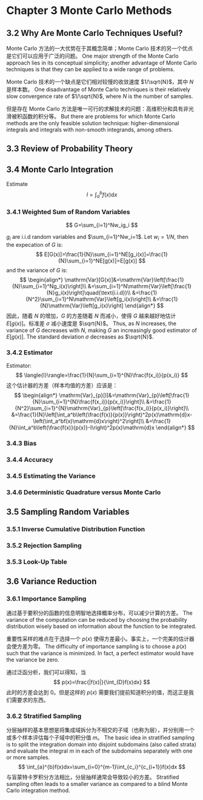 # Chapter 3 Monte Carlo Methods

## 3.2 Why Are Monte Carlo Techniques Useful?

Monte Carlo 方法的一大优势在于其概念简单；Monte Carlo 技术的另一个优点是它们可以应用于广泛的问题。
One major strength of the Monte Carlo approach lies in its conceptual simplicity; another advantage of Monte Carlo techniques is that they can be applied to a wide range of problems.

Monte Carlo 技术的一个缺点是它们相对较慢的收敛速度 $1/\sqrt{N}$，其中 $N$ 是样本数。
One disadvantage of Monte Carlo techniques is their relatively slow convergence rate of $1/\sqrt{N}$, where $N$ is the number of samples.

但是存在 Monte Carlo 方法是唯一可行的求解技术的问题：高维积分和具有非光滑被积函数的积分等。
But there are problems for which Monte Carlo methods are the only feasible solution technique: higher-dimensional integrals and integrals with non-smooth integrands, among others.

## 3.3 Review of Probability Theory

## 3.4 Monte Carlo Integration

Estimate
$$
I=\int_a^bf(x)\mathrm{d}x
$$

### 3.4.1 Weighted Sum of Random Variables

$$
G=\sum_{i=1}^Nw_ig_i
$$

$g_i$ are i.i.d random variables and $\sum_{i=1}^Nw_i=1$. Let $w_i=1/N$, then the expecation of $G$ is:
$$
E[G(x)]=\frac{1}{N}\sum_{i=1}^NE[g_i(x)]=\frac{1}{N}\sum_{i=1}^NE[g(x)]=E[g(x)]
$$
and the variance of $G$ is:
$$
\begin{align*}
\mathrm{Var}[G(x)]&=\mathrm{Var}\left[\frac{1}{N}\sum_{i=1}^Ng_i(x)\right]\\
&=\sum_{i=1}^N\mathrm{Var}\left[\frac{1}{N}g_i(x)\right]\quad(\text{i.i.d})\\
&=\frac{1}{N^2}\sum_{i=1}^N\mathrm{Var}\left[g_i(x)\right]\\
&=\frac{1}{N}\mathrm{Var}\left[g_i(x)\right]
\end{align*}
$$
因此，随着 $N$ 的增加，$G$ 的方差随着 $N$ 而减小，使得 $G$ 越来越好地估计 $E[g(x)]$。标准差 $\sigma$ 减小速度是 $\sqrt{N}$。
Thus, as $N$ increases, the variance of $G$ decreases with $N$, making $G$ an increasingly good estimator of $E[g(x)]$. The standard deviation $\sigma$ decreases as $\sqrt{N}$.

### 3.4.2 Estimator

Estimator:
$$
\langle{I}\rangle=\frac{1}{N}\sum_{i=1}^{N}\frac{f(x_i)}{p(x_i)}
$$
这个估计器的方差（样本均值的方差）应该是：
$$
\begin{align*}
\mathrm{Var}_{p}[I]&=\mathrm{Var}_{p}\left[\frac{1}{N}\sum_{i=1}^{N}\frac{f(x_i)}{p(x_i)}\right]\\
&=\frac{1}{N^2}\sum_{i=1}^{N}\mathrm{Var}_{p}\left[\frac{f(x_i)}{p(x_i)}\right]\\
&=\frac{1}{N}\left[\int_a^b\left(\frac{f(x)}{p(x)}\right)^2p(x)\mathrm{d}x-\left(\int_a^bf(x)\mathrm{d}x\right)^2\right]\\
&=\frac{1}{N}\int_a^b\left(\frac{f(x)}{p(x)}-I\right)^2p(x)\mathrm{d}x
\end{align*}
$$

### 3.4.3 Bias

### 3.4.4 Accuracy

### 3.4.5 Estimating the Variance

### 3.4.6 Deterministic Quadrature versus Monte Carlo

## 3.5 Sampling Random Variables

### 3.5.1 Inverse Cumulative Distribution Function

### 3.5.2 Rejection Sampling

### 3.5.3 Look-Up Table

## 3.6 Variance Reduction

### 3.6.1 Importance Sampling

通过基于要积分的函数的信息明智地选择概率分布，可以减少计算的方差。
The variance of the computation can be reduced by choosing the probability distribution wisely based on information about the function to be integrated.

重要性采样的难点在于选择一个 $p(x)$ 使得方差最小。事实上，一个完美的估计器会使方差为零。
The difficulty of importance sampling is to choose a $p(x)$ such that the variance is minimized. In fact, a perfect estimator would have the variance be zero.

通过泛函分析，我们可以得知，当
$$
p(x)=\frac{|f(x)|}{\int_{D}f(x)dx}
$$
此时的方差会达到 0。但是这样的 $p(x)$ 需要我们提前知道积分的值，而这正是我们需要求的东西。

### 3.6.2 Stratified Sampling

分层抽样的基本思想是将集成域拆分为不相交的子域（也称为层），并分别用一个或多个样本评估每个子域中的积分值 $m$。
The basic idea in stratified sampling is to split the integration domain into disjoint subdomains (also called strata) and evaluate the integral $m$ in each of the subdomains separately with one or more samples.
$$
\int_{a}^{b}f(x)dx=\sum_{i=0}^{m-1}\int_{c_i}^{c_{i+1}}f(x)dx
$$
与盲蒙特卡罗积分方法相比，分层抽样通常会导致较小的方差。
Stratified sampling often leads to a smaller variance as compared to a blind Monte Carlo integration method.















